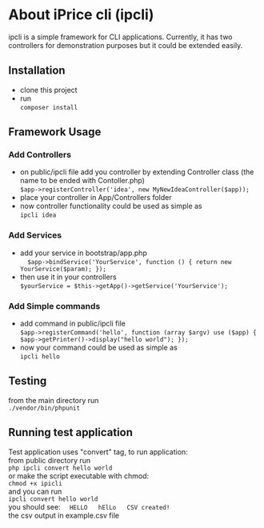# About iPrice cli (ipcli)
 ipcli is a simple framework for CLI applications. Currently, it has two controllers for demonstration purposes but it could be extended easily. 
## Installation
* clone this project
* run   
`composer install`
## Framework Usage
### Add Controllers
* on public/ipcli file add you controller by extending Controller class (the name to be ended with Contoller.php)  
`
$app->registerController('idea', new MyNewIdeaController($app));
`  
* place your controller in App/Controllers folder
* now controller functionality could be used as simple as   
`ipcli idea`  
### Add Services
* add your service in bootstrap/app.php  
`  
$app->bindService('YourService', function () {
    return new YourService($param);
});
`  
* then use it in your controllers  
`$yourService = $this->getApp()->getService('YourService');`

### Add Simple commands
* add command in public/ipcli file  
`
$app->registerCommand('hello', function (array $argv) use ($app) {
    $app->getPrinter()->display("hello world");
});
`  
* now your command  could be used as simple as   
`ipcli hello`  
## Testing
from the main directory run  
`./vendor/bin/phpunit`  
## Running test application 
Test application uses "convert" tag, to run application:  
from public directory run  
`php ipcli convert hello world`    
or make the script executable with chmod:  
`chmod +x ipicli`    
and you can run   
`ipcli convert hello world`    
you should  see:
`  
HELLO  
hElLo  
CSV created!
`    
the csv output  in example.csv file


